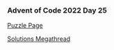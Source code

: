 ### Advent of Code 2022 Day 25

[Puzzle Page](https://adventofcode.com/2022/day/25)

[Solutions Megathread](https://www.reddit.com/r/adventofcode/comments/zur1an/2022_day_25_solutions/)
